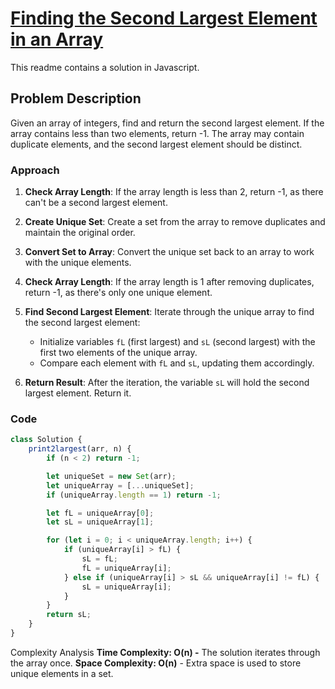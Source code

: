# [Finding the Second Largest Element in an Array](http:/https://www.geeksforgeeks.org/problems/second-largest3735// "Finding the Second Largest Element in an Array")

This readme contains a solution in Javascript.

## Problem Description

Given an array of integers, find and return the second largest element. If the array contains less than two elements, return -1. The array may contain duplicate elements, and the second largest element should be distinct.

### Approach

1. **Check Array Length**: If the array length is less than 2, return -1, as there can't be a second largest element.

2. **Create Unique Set**: Create a set from the array to remove duplicates and maintain the original order.

3. **Convert Set to Array**: Convert the unique set back to an array to work with the unique elements.

4. **Check Array Length**: If the array length is 1 after removing duplicates, return -1, as there's only one unique element.

5. **Find Second Largest Element**: Iterate through the unique array to find the second largest element:
   - Initialize variables `fL` (first largest) and `sL` (second largest) with the first two elements of the unique array.
   - Compare each element with `fL` and `sL`, updating them accordingly.

6. **Return Result**: After the iteration, the variable `sL` will hold the second largest element. Return it.

### Code

```javascript
class Solution {
    print2largest(arr, n) {
        if (n < 2) return -1;

        let uniqueSet = new Set(arr);
        let uniqueArray = [...uniqueSet];
        if (uniqueArray.length == 1) return -1;

        let fL = uniqueArray[0];
        let sL = uniqueArray[1];

        for (let i = 0; i < uniqueArray.length; i++) {
            if (uniqueArray[i] > fL) {
                sL = fL;
                fL = uniqueArray[i];
            } else if (uniqueArray[i] > sL && uniqueArray[i] != fL) {
                sL = uniqueArray[i];
            }
        }
        return sL;
    }
}
```

Complexity Analysis
**Time Complexity: O(n) -** The solution iterates through the array once.
**Space Complexity: O(n)** - Extra space is used to store unique elements in a set.
